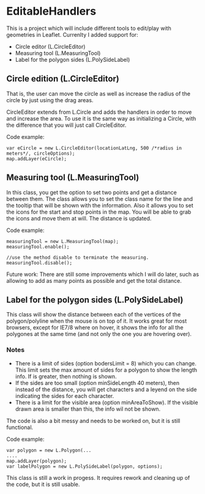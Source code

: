 # EditableHandlers #

This is a project which will include different tools to edit/play with geometries in Leaflet.
Currenlty I added support for:
* Circle editor (L.CircleEditor)
* Measuring tool (L.MeasuringTool)
* Label for the polygon sides (L.PolySideLabel)

## Circle edition (L.CircleEditor) ##
That is, the user can move the circle as well as increase the radius of the circle by just using the drag areas.

CircleEditor extends from L.Circle and adds the handlers in order to move and increase the area.
To use it is the same way as initializing a Circle, with the difference that you will just call CircleEditor.

Code example:

    var eCircle = new L.CircleEditor(locationLatLng, 500 /*radius in meters*/, circleOptions);
    map.addLayer(eCircle);

## Measuring tool (L.MeasuringTool) ##
In this class, you get the option to set two points and get a distance between them.
The class allows you to set the class name for the line and the tooltip that will be shown with the information.
Also it allows you to set the icons for the start and stop points in the map.
You will be able to grab the icons and move them at will. The distance is updated.

Code example:

    measuringTool = new L.MeasuringTool(map);
    measuringTool.enable();
	
    //use the method disable to terminate the measuring.
    measuringTool.disable();


Future work: There are still some improvements which I will do later, 
such as allowing to add as many points as possible and get the total distance.

## Label for the polygon sides (L.PolySideLabel) ##
This class will show the distance between each of the vertices of the polygon/polyline when the mouse
is on top of it.
It works great for most browsers, except for IE7/8 where on hover, it shows the info for all the polygones at 
the same time (and not only the one you are hovering over).

### Notes ###
* There is a limit of sides (option bodersLimit = 8) which you can change. This limit sets the max amount of sides for a polygon to show the length info. If is greater, then nothing is shown.
* If the sides are too small (option minSideLength 40 meters), then instead of the distance, you will get characters and a leyend on the side indicating the sides for each character.
* There is a limit for the visible area (option minAreaToShow). If the visible drawn area is smaller than this, the info wil not be shown.

The code is also a bit messy and needs to be worked on, but it is still functional.

Code example:

    var polygon = new L.Polygon(...
    ....
    map.addLayer(polygon);
    var labelPolygon = new L.PolySideLabel(polygon, options);

This class is still a work in progess. It requires rework and cleaning up of the code, but it is still usable.

